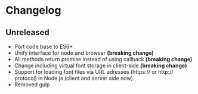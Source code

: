 # Changelog

## Unreleased

- Port code base to ES6+
- Unify interface for node and browser **(breaking change)**
- All methods return promise instead of using callback **(breaking change)**
- Change including virtual font storage in client-side **(breaking change)**
- Support for loading font files via URL adresses (https:// or http:// protocol) in Node.js (client and server side now)
- Removed gulp
